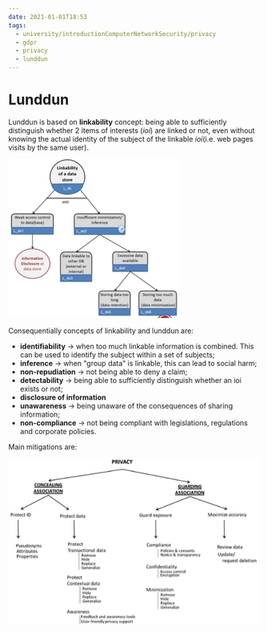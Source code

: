 ```yaml
---
date: 2021-01-01T18:53
tags:
  - university/introductionComputerNetworkSecurity/privacy
  - gdpr
  - privacy
  - lunddun
---
```


# Lunddun
Lunddun is based on **linkability** concept: being able to sufficiently distinguish whether 2 items of interests (*ioi*) are linked or not, even without knowing the actual identity of the subject of the linkable *ioi*(i.e. web pages visits by the same user).

![](./static/linddun.png)

Consequentially concepts of linkability and lunddun are:

* **identifiability** → when too much linkable information is combined. This can be used to identify the subject within a set of subjects;
* **inference** → when "group data" is linkable, this can lead to social harm;
* **non-repudiation** → not being able to deny a claim;
* **detectability** → being able to sufficiently distinguish whether an ioi exists or not;
* **disclosure of information**
* **unawareness** → being unaware of the consequences of sharing information;
* **non-compliance** → not being compliant with legislations, regulations and corporate policies.

Main mitigations are:

![](./static/linddunMitigations.png)
